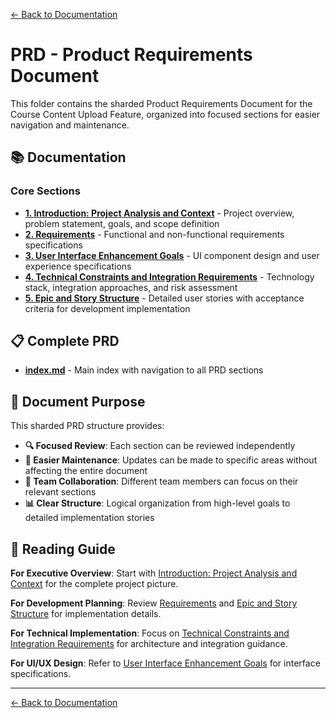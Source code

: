 [← Back to Documentation](../README.md)

# PRD - Product Requirements Document

This folder contains the sharded Product Requirements Document for the Course Content Upload Feature, organized into focused sections for easier navigation and maintenance.

## 📚 Documentation

### Core Sections
- **[1. Introduction: Project Analysis and Context](1-introduction-project-analysis-and-context.md)** - Project overview, problem statement, goals, and scope definition
- **[2. Requirements](2-requirements.md)** - Functional and non-functional requirements specifications
- **[3. User Interface Enhancement Goals](3-user-interface-enhancement-goals.md)** - UI component design and user experience specifications
- **[4. Technical Constraints and Integration Requirements](4-technical-constraints-and-integration-requirements.md)** - Technology stack, integration approaches, and risk assessment
- **[5. Epic and Story Structure](5-epic-and-story-structure.md)** - Detailed user stories with acceptance criteria for development implementation

## 📋 Complete PRD
- **[index.md](index.md)** - Main index with navigation to all PRD sections

## 🎯 Document Purpose

This sharded PRD structure provides:
- **🔍 Focused Review**: Each section can be reviewed independently
- **📝 Easier Maintenance**: Updates can be made to specific areas without affecting the entire document
- **👥 Team Collaboration**: Different team members can focus on their relevant sections
- **📊 Clear Structure**: Logical organization from high-level goals to detailed implementation stories

## 📖 Reading Guide

**For Executive Overview**: Start with [Introduction: Project Analysis and Context](introduction-project-analysis-and-context.md) for the complete project picture.

**For Development Planning**: Review [Requirements](requirements.md) and [Epic and Story Structure](epic-and-story-structure.md) for implementation details.

**For Technical Implementation**: Focus on [Technical Constraints and Integration Requirements](technical-constraints-and-integration-requirements.md) for architecture and integration guidance.

**For UI/UX Design**: Refer to [User Interface Enhancement Goals](user-interface-enhancement-goals.md) for interface specifications.

---

[← Back to Documentation](../README.md)
